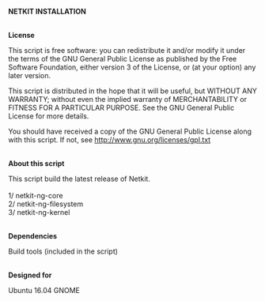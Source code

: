 <b> NETKIT INSTALLATION </b>
</br>
</br> 

<b> License </b>

This script is free software: you can redistribute it and/or modify it under the terms of the GNU General Public License as published by the Free Software Foundation, either version 3 of the License, or (at your option) any later version.

This script is distributed in the hope that it will be useful, but WITHOUT ANY WARRANTY; without even the implied warranty of MERCHANTABILITY or FITNESS FOR A PARTICULAR PURPOSE. See the GNU General Public License for more details.

You should have received a copy of the GNU General Public License along with this script. If not, see http://www.gnu.org/licenses/gpl.txt
</br>
</br>

<b> About this script </b>

This script build the latest release of Netkit.</br>
</br>
1/ netkit-ng-core</br>
2/ netkit-ng-filesystem</br>
3/ netkit-ng-kernel
</br>
</br>

<b> Dependencies </b>

Build tools (included in the script)
</br>
</br>

<b> Designed for </b>

Ubuntu 16.04 GNOME

